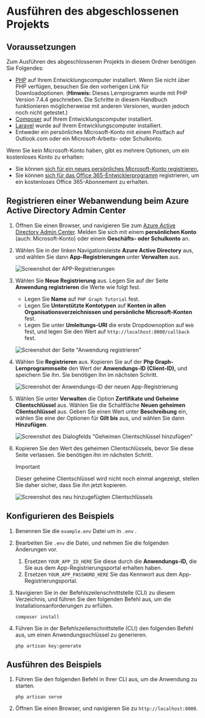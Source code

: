 # <a name="how-to-run-the-completed-project"></a>Ausführen des abgeschlossenen Projekts

## <a name="prerequisites"></a>Voraussetzungen

Zum Ausführen des abgeschlossenen Projekts in diesem Ordner benötigen Sie Folgendes:

- [PHP](http://php.net/downloads.php) auf Ihrem Entwicklungscomputer installiert. Wenn Sie nicht über PHP verfügen, besuchen Sie den vorherigen Link für Downloadoptionen. (**Hinweis:** Dieses Lernprogramm wurde mit PHP Version 7.4.4 geschrieben. Die Schritte in diesem Handbuch funktionieren möglicherweise mit anderen Versionen, wurden jedoch noch nicht getestet.)
- [Composer](https://getcomposer.org/) auf Ihrem Entwicklungscomputer installiert.
- [Laravel](https://laravel.com/) wurde auf Ihrem Entwicklungscomputer installiert.
- Entweder ein persönliches Microsoft-Konto mit einem Postfach auf Outlook.com oder ein Microsoft-Arbeits- oder Schulkonto.

Wenn Sie kein Microsoft-Konto haben, gibt es mehrere Optionen, um ein kostenloses Konto zu erhalten:

- Sie können [sich für ein neues persönliches Microsoft-Konto registrieren.](https://signup.live.com/signup?wa=wsignin1.0&rpsnv=12&ct=1454618383&rver=6.4.6456.0&wp=MBI_SSL_SHARED&wreply=https://mail.live.com/default.aspx&id=64855&cbcxt=mai&bk=1454618383&uiflavor=web&uaid=b213a65b4fdc484382b6622b3ecaa547&mkt=E-US&lc=1033&lic=1)
- Sie können [sich für das Office 365-Entwicklerprogramm](https://developer.microsoft.com/office/dev-program) registrieren, um ein kostenloses Office 365-Abonnement zu erhalten.

## <a name="register-a-web-application-with-the-azure-active-directory-admin-center"></a>Registrieren einer Webanwendung beim Azure Active Directory Admin Center

1. Öffnen Sie einen Browser, und navigieren Sie zum [Azure Active Directory Admin Center](https://aad.portal.azure.com). Melden Sie sich mit einem **persönlichen Konto** (auch: Microsoft-Konto) oder einem **Geschäfts- oder Schulkonto** an.

1. Wählen Sie in der linken Navigationsleiste **Azure Active Directory** aus, und wählen Sie dann **App-Registrierungen** unter **Verwalten** aus.

    ![Screenshot der APP-Registrierungen ](/tutorial/images/aad-portal-app-registrations.png)

1. Wählen Sie **Neue Registrierung** aus. Legen Sie auf der Seite **Anwendung registrieren** die Werte wie folgt fest.

    - Legen Sie **Name** auf `PHP Graph Tutorial` fest.
    - Legen Sie **Unterstützte Kontotypen** auf **Konten in allen Organisationsverzeichnissen und persönliche Microsoft-Konten** fest.
    - Legen Sie unter **Umleitungs-URI** die erste Dropdownoption auf `Web` fest, und legen Sie den Wert auf `http://localhost:8000/callback` fest.

    ![Screenshot der Seite "Anwendung registrieren"](/tutorial/images/aad-register-an-app.png)

1. Wählen Sie **Registrieren** aus. Kopieren Sie auf der **Php Graph-Lernprogrammseite** den Wert der **Anwendungs-ID (Client-ID),** und speichern Sie ihn. Sie benötigen ihn im nächsten Schritt.

    ![Screenshot der Anwendungs-ID der neuen App-Registrierung](/tutorial/images/aad-application-id.png)

1. Wählen Sie unter **Verwalten** die Option **Zertifikate und Geheime Clientschlüssel** aus. Wählen Sie die Schaltfläche **Neuen geheimen Clientschlüssel** aus. Geben Sie einen Wert unter **Beschreibung** ein, wählen Sie eine der Optionen für **Gilt bis** aus, und wählen Sie dann **Hinzufügen**.

    ![Screenshot des Dialogfelds "Geheimen Clientschlüssel hinzufügen"](/tutorial/images/aad-new-client-secret.png)

1. Kopieren Sie den Wert des geheimen Clientschlüssels, bevor Sie diese Seite verlassen. Sie benötigen ihn im nächsten Schritt.

    > [!IMPORTANT]
    > Dieser geheime Clientschlüssel wird nicht noch einmal angezeigt, stellen Sie daher sicher, dass Sie ihn jetzt kopieren.

    ![Screenshot des neu hinzugefügten Clientschlüssels](/tutorial/images/aad-copy-client-secret.png)

## <a name="configure-the-sample"></a>Konfigurieren des Beispiels

1. Benennen Sie die `example.env` Datei um in `.env` .
1. Bearbeiten Sie `.env` die Datei, und nehmen Sie die folgenden Änderungen vor.
    1. Ersetzen `YOUR_APP_ID_HERE` Sie diese durch die **Anwendungs-ID,** die Sie aus dem App-Registrierungsportal erhalten haben.
    1. Ersetzen `YOUR_APP_PASSWORD_HERE` Sie das Kennwort aus dem App-Registrierungsportal.
1. Navigieren Sie in der Befehlszeilenschnittstelle (CLI) zu diesem Verzeichnis, und führen Sie den folgenden Befehl aus, um die Installationsanforderungen zu erfüllen.

    ```Shell
    composer install
    ```

1. Führen Sie in der Befehlszeilenschnittstelle (CLI) den folgenden Befehl aus, um einen Anwendungsschlüssel zu generieren.

    ```Shell
    php artisan key:generate
    ```

## <a name="run-the-sample"></a>Ausführen des Beispiels

1. Führen Sie den folgenden Befehl in Ihrer CLI aus, um die Anwendung zu starten.

    ```Shell
    php artisan serve
    ```

1. Öffnen Sie einen Browser, und navigieren Sie zu `http://localhost:8000`.
